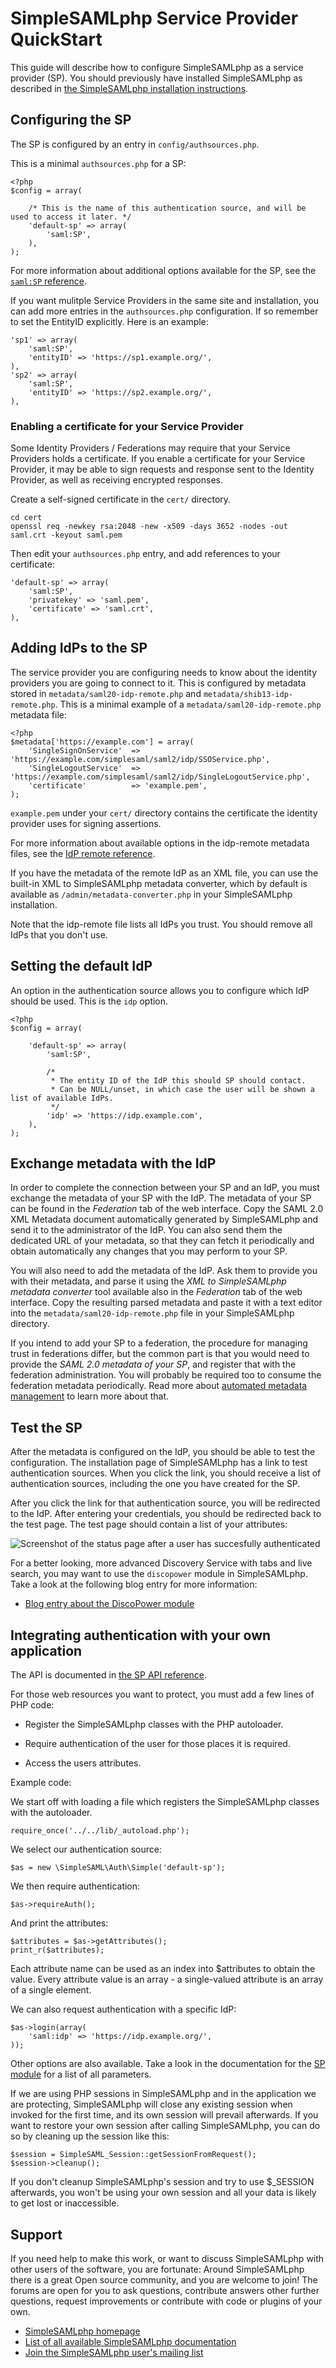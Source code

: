 SimpleSAMLphp Service Provider QuickStart
=========================================

<!-- 
	This file is written in Markdown syntax. 
	For more information about how to use the Markdown syntax, read here:
	http://daringfireball.net/projects/markdown/syntax
-->


<!-- {{TOC}} -->

This guide will describe how to configure SimpleSAMLphp as a service provider (SP). You should previously have installed SimpleSAMLphp as described in [the SimpleSAMLphp installation instructions](simplesamlphp-install).



Configuring the SP
------------------

The SP is configured by an entry in `config/authsources.php`.

This is a minimal `authsources.php` for a SP:

    <?php
    $config = array(

        /* This is the name of this authentication source, and will be used to access it later. */
        'default-sp' => array(
            'saml:SP',
        ),
    );

For more information about additional options available for the SP, see the [`saml:SP` reference](./saml:sp).

If you want mulitple Service Providers in the same site and installation, you can add more entries in the `authsources.php` configuration. If so remember to set the EntityID explicitly. Here is an example:

	'sp1' => array(
	    'saml:SP',
		'entityID' => 'https://sp1.example.org/',
	),
	'sp2' => array(
	    'saml:SP',
		'entityID' => 'https://sp2.example.org/',
	),

### Enabling a certificate for your Service Provider

Some Identity Providers / Federations may require that your Service Providers holds a certificate. If you enable a certificate for your Service Provider, it may be able to sign requests and response sent to the Identity Provider, as well as receiving encrypted responses.

Create a self-signed certificate in the `cert/` directory.

	cd cert
	openssl req -newkey rsa:2048 -new -x509 -days 3652 -nodes -out saml.crt -keyout saml.pem


Then edit your `authsources.php` entry, and add references to your certificate:

	'default-sp' => array(
	    'saml:SP',
	    'privatekey' => 'saml.pem',
	    'certificate' => 'saml.crt',
	),


Adding IdPs to the SP
---------------------

The service provider you are configuring needs to know about the identity providers you are going to connect to it. This is configured by metadata stored in `metadata/saml20-idp-remote.php` and `metadata/shib13-idp-remote.php`.
This is a minimal example of a `metadata/saml20-idp-remote.php` metadata file:

    <?php
    $metadata['https://example.com'] = array(
        'SingleSignOnService'  => 'https://example.com/simplesaml/saml2/idp/SSOService.php',
        'SingleLogoutService'  => 'https://example.com/simplesaml/saml2/idp/SingleLogoutService.php',
        'certificate'          => 'example.pem',
    );

`example.pem` under your `cert/` directory contains the certificate the identity provider uses for signing assertions.

For more information about available options in the idp-remote metadata files, see the [IdP remote reference](simplesamlphp-reference-idp-remote).

If you have the metadata of the remote IdP as an XML file, you can use the built-in XML to SimpleSAMLphp metadata converter, which by default is available as `/admin/metadata-converter.php` in your SimpleSAMLphp installation.

Note that the idp-remote file lists all IdPs you trust. You should remove all IdPs that you don't use.


Setting the default IdP
-----------------------

An option in the authentication source allows you to configure which IdP should be used.
This is the `idp` option.

    <?php
    $config = array(

        'default-sp' => array(
            'saml:SP',

            /*
             * The entity ID of the IdP this should SP should contact.
             * Can be NULL/unset, in which case the user will be shown a list of available IdPs.
             */
            'idp' => 'https://idp.example.com',
        ),
    );


Exchange metadata with the IdP
------------------------------

In order to complete the connection between your SP and an IdP, you must exchange the metadata of your SP with the IdP.
The metadata of your SP can be found in the *Federation* tab of the web interface. Copy the SAML 2.0 XML Metadata document
automatically generated by SimpleSAMLphp and send it to the administrator of the IdP. You can also send them the dedicated
URL of your metadata, so that they can fetch it periodically and obtain automatically any changes that you may perform to
your SP.

You will also need to add the metadata of the IdP. Ask them to provide you with their metadata, and parse it using the *XML to
SimpleSAMLphp metadata converter* tool available also in the *Federation* tab of the web interface. Copy the resulting
parsed metadata and paste it with a text editor into the `metadata/saml20-idp-remote.php` file in your SimpleSAMLphp
directory.

If you intend to add your SP to a federation, the procedure for managing trust in federations differ, but the common part is
that you would need to provide the *SAML 2.0 metadata of your SP*, and register that with the federation administration.
You will probably be required too to consume the federation metadata periodically. Read more about
[automated metadata management](simplesamlphp-automated_metadata) to learn more about that. 


Test the SP
-----------------------------

After the metadata is configured on the IdP, you should be able to test the configuration.
The installation page of SimpleSAMLphp has a link to test authentication sources.
When you click the link, you should receive a list of authentication sources, including the one you have created for the SP.

After you click the link for that authentication source, you will be redirected to the IdP.
After entering your credentials, you should be redirected back to the test page.
The test page should contain a list of your attributes:

![Screenshot of the status page after a user has succesfully authenticated](resources/simplesamlphp-sp/screenshot-example.png)

For a better looking, more advanced Discovery Service with tabs and live search, you may want to use the `discopower` module
in SimpleSAMLphp. Take a look at the following blog entry for more information:

  * [Blog entry about the DiscoPower module](https://rnd.feide.no/content/improved-discovery-service-live-search)


Integrating authentication with your own application
----------------------------------------------------

The API is documented in [the SP API reference](simplesamlphp-sp-api).

For those web resources you want to protect, you must add a few
lines of PHP code:

-   Register the SimpleSAMLphp classes with the PHP autoloader.

-  
    Require authentication of the user for those places it is required.

-  
    Access the users attributes.

Example code:

We start off with loading a file which registers the SimpleSAMLphp classes with the autoloader.

    require_once('../../lib/_autoload.php');

We select our authentication source:

    $as = new \SimpleSAML\Auth\Simple('default-sp');

We then require authentication:

    $as->requireAuth();

And print the attributes:

    $attributes = $as->getAttributes();
    print_r($attributes);

Each attribute name can be used as an index into $attributes to obtain the value. Every attribute value is an array - a single-valued attribute is an array of a single element.

We can also request authentication with a specific IdP:

    $as->login(array(
        'saml:idp' => 'https://idp.example.org/',
    ));

Other options are also available.
Take a look in the documentation for the [SP module](./saml:sp) for a list of all parameters.

If we are using PHP sessions in SimpleSAMLphp and in the application we are protecting, SimpleSAMLphp will close any
existing session when invoked for the first time, and its own session will prevail afterwards. If you want to restore
your own session after calling SimpleSAMLphp, you can do so by cleaning up the session like this:

    $session = SimpleSAML_Session::getSessionFromRequest();
    $session->cleanup();

If you don't cleanup SimpleSAMLphp's session and try to use $_SESSION afterwards, you won't be using your own session
and all your data is likely to get lost or inaccessible.


Support
-------

If you need help to make this work, or want to discuss SimpleSAMLphp with other users of the software, you are fortunate: Around SimpleSAMLphp there is a great Open source community, and you are welcome to join! The forums are open for you to ask questions, contribute answers other further questions, request improvements or contribute with code or plugins of your own.

-  [SimpleSAMLphp homepage](https://simplesamlphp.org)
-  [List of all available SimpleSAMLphp documentation](https://simplesamlphp.org/docs/)
-  [Join the SimpleSAMLphp user's mailing list](https://simplesamlphp.org/lists)
